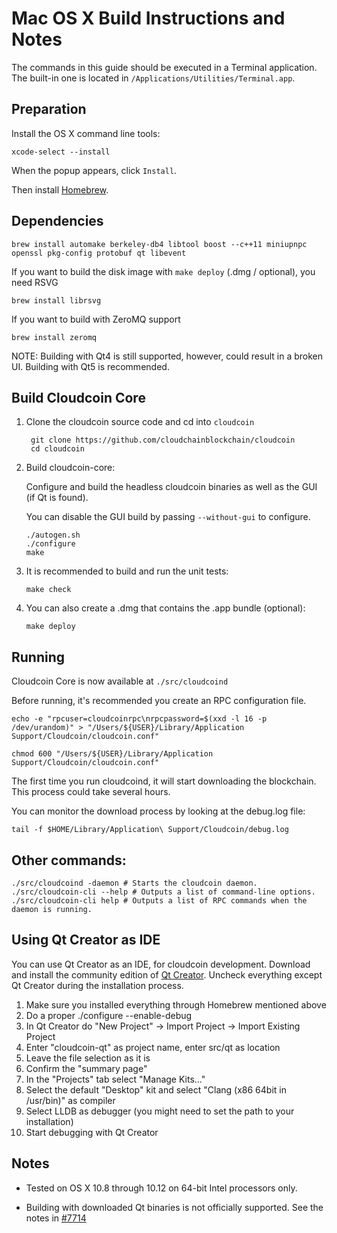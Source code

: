 Mac OS X Build Instructions and Notes
====================================
The commands in this guide should be executed in a Terminal application.
The built-in one is located in `/Applications/Utilities/Terminal.app`.

Preparation
-----------
Install the OS X command line tools:

`xcode-select --install`

When the popup appears, click `Install`.

Then install [Homebrew](https://brew.sh).

Dependencies
----------------------

    brew install automake berkeley-db4 libtool boost --c++11 miniupnpc openssl pkg-config protobuf qt libevent

If you want to build the disk image with `make deploy` (.dmg / optional), you need RSVG

    brew install librsvg

If you want to build with ZeroMQ support
    
    brew install zeromq

NOTE: Building with Qt4 is still supported, however, could result in a broken UI. Building with Qt5 is recommended.

Build Cloudcoin Core
------------------------

1. Clone the cloudcoin source code and cd into `cloudcoin`

        git clone https://github.com/cloudchainblockchain/cloudcoin
        cd cloudcoin

2.  Build cloudcoin-core:

    Configure and build the headless cloudcoin binaries as well as the GUI (if Qt is found).

    You can disable the GUI build by passing `--without-gui` to configure.

        ./autogen.sh
        ./configure
        make

3.  It is recommended to build and run the unit tests:

        make check

4.  You can also create a .dmg that contains the .app bundle (optional):

        make deploy

Running
-------

Cloudcoin Core is now available at `./src/cloudcoind`

Before running, it's recommended you create an RPC configuration file.

    echo -e "rpcuser=cloudcoinrpc\nrpcpassword=$(xxd -l 16 -p /dev/urandom)" > "/Users/${USER}/Library/Application Support/Cloudcoin/cloudcoin.conf"

    chmod 600 "/Users/${USER}/Library/Application Support/Cloudcoin/cloudcoin.conf"

The first time you run cloudcoind, it will start downloading the blockchain. This process could take several hours.

You can monitor the download process by looking at the debug.log file:

    tail -f $HOME/Library/Application\ Support/Cloudcoin/debug.log

Other commands:
-------

    ./src/cloudcoind -daemon # Starts the cloudcoin daemon.
    ./src/cloudcoin-cli --help # Outputs a list of command-line options.
    ./src/cloudcoin-cli help # Outputs a list of RPC commands when the daemon is running.

Using Qt Creator as IDE
------------------------
You can use Qt Creator as an IDE, for cloudcoin development.
Download and install the community edition of [Qt Creator](https://www.qt.io/download/).
Uncheck everything except Qt Creator during the installation process.

1. Make sure you installed everything through Homebrew mentioned above
2. Do a proper ./configure --enable-debug
3. In Qt Creator do "New Project" -> Import Project -> Import Existing Project
4. Enter "cloudcoin-qt" as project name, enter src/qt as location
5. Leave the file selection as it is
6. Confirm the "summary page"
7. In the "Projects" tab select "Manage Kits..."
8. Select the default "Desktop" kit and select "Clang (x86 64bit in /usr/bin)" as compiler
9. Select LLDB as debugger (you might need to set the path to your installation)
10. Start debugging with Qt Creator

Notes
-----

* Tested on OS X 10.8 through 10.12 on 64-bit Intel processors only.

* Building with downloaded Qt binaries is not officially supported. See the notes in [#7714](https://github.com/bitcoin/bitcoin/issues/7714)
